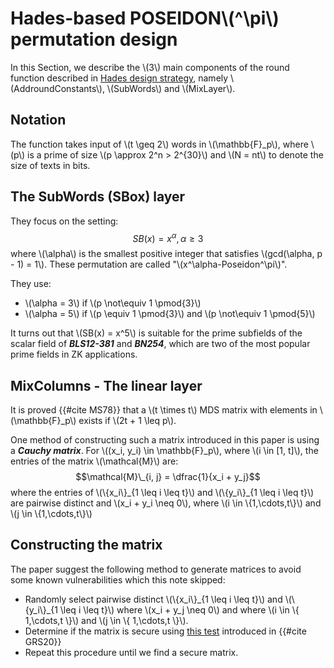 # Hades-based POSEIDON\\(^\pi\\) permutation design

In this Section, we describe the \\(3\\) main components of the round function described in [Hades design strategy](./hades-design-strategy.md), namely \\(AddroundConstants\\), \\(SubWords\\) and \\(MixLayer\\).

## Notation
The function takes input of \\(t \geq 2\\) words in \\(\mathbb{F}_p\\), where \\(p\\) is a prime of size \\(p \approx 2^n > 2^{30}\\) and \\(N = nt\\) to denote the size of texts in bits.

## The SubWords (SBox) layer
They focus on the setting: $$SB(x) = x^\alpha, \alpha \geq 3$$ where \\(\alpha\\) is the smallest positive integer that satisfies \\(gcd(\alpha, p - 1) = 1\\). These permutation are called "\\(x^\alpha-Poseidon^\pi\\)".

They use:
+ \\(\alpha = 3\\) if \\(p \not\equiv 1 \pmod{3}\\)
+ \\(\alpha = 5\\) if \\(p \equiv 1 \pmod{3}\\) and \\(p \not\equiv 1 \pmod{5}\\)

It turns out that \\(SB(x) = x^5\\) is suitable for the prime subfields of the scalar field of ***BLS12-381*** and ***BN254***, which are two of the most popular prime fields in ZK applications.

## MixColumns - The linear layer
It is proved {{#cite MS78}} that a \\(t \times t\\) MDS matrix with elements in \\(\mathbb{F}_p\\) exists if \\(2t + 1 \leq p\\).

One method of constructing such a matrix introduced in this paper is using a ***Cauchy matrix***. For \\((x_i, y_i) \in \mathbb{F}\_p\\), where \\(i \in [1, t]\\), the entries of the matrix \\(\mathcal{M}\\) are: $$\mathcal{M}\_{i, j} = \dfrac{1}{x_i + y_j}$$ where the entries of \\(\\{x_i\\}\_{1 \leq i \leq t}\\) and \\(\\{y_i\\}\_{1 \leq i \leq t}\\) are pairwise distinct and \\(x_i + y_i \neq 0\\), where \\(i \in \\{1,\cdots,t\\}\\) and \\(j \in \\{1,\cdots,t\\}\\)

## Constructing the matrix
The paper suggest the following method to generate matrices to avoid some known vulnerabilities which this note skipped:
+ Randomly select pairwise distinct \\(\\{x_i\\}\_{1 \leq i \leq t}\\) and \\(\\{y_i\\}\_{1 \leq i \leq t}\\) where \\(x_i + y_j \neq 0\\) and where \\(i \in \\{ 1,\cdots,t \\}\\) and \\(j \in \\{ 1,\cdots,t \\}\\).
+ Determine if the matrix is secure using [this test](https://extgit.iaik.tugraz.at/krypto/linear-layer-tool) introduced in {{#cite GRS20}}
+ Repeat this procedure until we find a secure matrix.